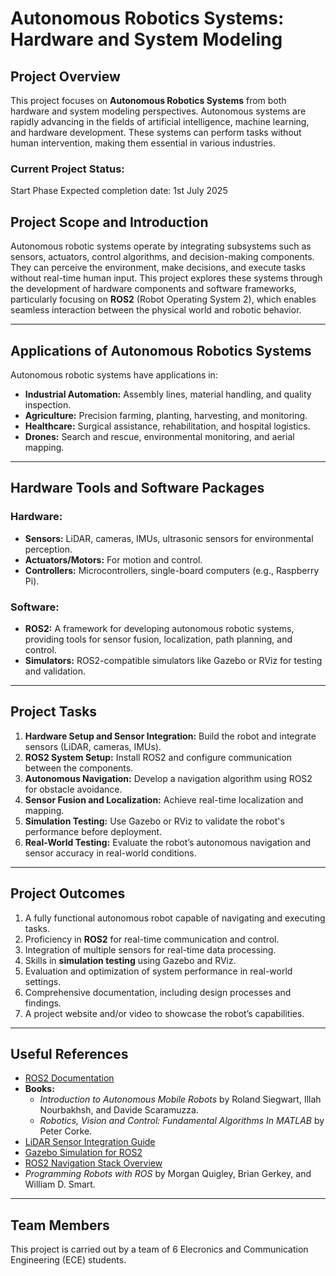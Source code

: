 # Autonomous Robotics Systems: Hardware and System Modeling

## Project Overview

This project focuses on **Autonomous Robotics Systems** from both hardware and system modeling perspectives. Autonomous systems are rapidly advancing in the fields of artificial intelligence, machine learning, and hardware development. These systems can perform tasks without human intervention, making them essential in various industries.

### Current Project Status:
Start Phase
Expected completion date: 1st July 2025

## Project Scope and Introduction

Autonomous robotic systems operate by integrating subsystems such as sensors, actuators, control algorithms, and decision-making components. They can perceive the environment, make decisions, and execute tasks without real-time human input. This project explores these systems through the development of hardware components and software frameworks, particularly focusing on **ROS2** (Robot Operating System 2), which enables seamless interaction between the physical world and robotic behavior.

---

## Applications of Autonomous Robotics Systems

Autonomous robotic systems have applications in:
- **Industrial Automation:** Assembly lines, material handling, and quality inspection.
- **Agriculture:** Precision farming, planting, harvesting, and monitoring.
- **Healthcare:** Surgical assistance, rehabilitation, and hospital logistics.
- **Drones:** Search and rescue, environmental monitoring, and aerial mapping.

---

## Hardware Tools and Software Packages

### Hardware:
- **Sensors:** LiDAR, cameras, IMUs, ultrasonic sensors for environmental perception.
- **Actuators/Motors:** For motion and control.
- **Controllers:** Microcontrollers, single-board computers (e.g., Raspberry Pi).
  
### Software:
- **ROS2:** A framework for developing autonomous robotic systems, providing tools for sensor fusion, localization, path planning, and control.
- **Simulators:** ROS2-compatible simulators like Gazebo or RViz for testing and validation.

---

## Project Tasks

1. **Hardware Setup and Sensor Integration:** Build the robot and integrate sensors (LiDAR, cameras, IMUs).
2. **ROS2 System Setup:** Install ROS2 and configure communication between the components.
3. **Autonomous Navigation:** Develop a navigation algorithm using ROS2 for obstacle avoidance.
4. **Sensor Fusion and Localization:** Achieve real-time localization and mapping.
5. **Simulation Testing:** Use Gazebo or RViz to validate the robot's performance before deployment.
6. **Real-World Testing:** Evaluate the robot’s autonomous navigation and sensor accuracy in real-world conditions.

---

## Project Outcomes

1. A fully functional autonomous robot capable of navigating and executing tasks.
2. Proficiency in **ROS2** for real-time communication and control.
3. Integration of multiple sensors for real-time data processing.
4. Skills in **simulation testing** using Gazebo and RViz.
5. Evaluation and optimization of system performance in real-world settings.
6. Comprehensive documentation, including design processes and findings.
7. A project website and/or video to showcase the robot’s capabilities.

---

## Useful References

- [ROS2 Documentation](https://docs.ros.org/en/foxy/index.html)
- **Books:**
  - *Introduction to Autonomous Mobile Robots* by Roland Siegwart, Illah Nourbakhsh, and Davide Scaramuzza.
  - *Robotics, Vision and Control: Fundamental Algorithms In MATLAB* by Peter Corke.
- [LiDAR Sensor Integration Guide](https://www.roscomponents.com/en/blog/integrating-lidar-sensors-into-ros)
- [Gazebo Simulation for ROS2](https://gazebosim.org/docs/latest/getstarted/)
- [ROS2 Navigation Stack Overview](https://docs.nav2.org/)
- *Programming Robots with ROS* by Morgan Quigley, Brian Gerkey, and William D. Smart.

---

## Team Members

This project is carried out by a team of 6 Elecronics and Communication Engineering (ECE) students.

